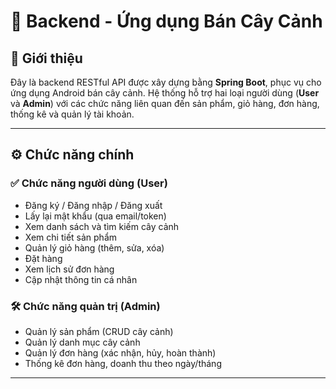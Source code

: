 # 🌿 Backend - Ứng dụng Bán Cây Cảnh

## 📑 Giới thiệu

Đây là backend RESTful API được xây dựng bằng **Spring Boot**, phục vụ cho ứng dụng Android bán cây cảnh. Hệ thống hỗ trợ hai loại người dùng (**User** và **Admin**) với các chức năng liên quan đến sản phẩm, giỏ hàng, đơn hàng, thống kê và quản lý tài khoản.

---

## ⚙️ Chức năng chính

### ✅ Chức năng người dùng (User)
- Đăng ký / Đăng nhập / Đăng xuất
- Lấy lại mật khẩu (qua email/token)
- Xem danh sách và tìm kiếm cây cảnh
- Xem chi tiết sản phẩm
- Quản lý giỏ hàng (thêm, sửa, xóa)
- Đặt hàng
- Xem lịch sử đơn hàng
- Cập nhật thông tin cá nhân

### 🛠️ Chức năng quản trị (Admin)
- Quản lý sản phẩm (CRUD cây cảnh)
- Quản lý danh mục cây cảnh
- Quản lý đơn hàng (xác nhận, hủy, hoàn thành)
- Thống kê đơn hàng, doanh thu theo ngày/tháng

---
